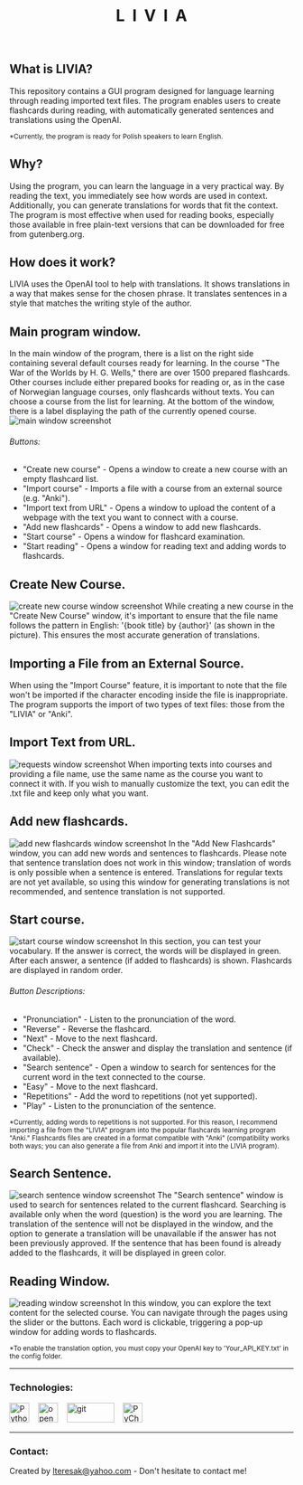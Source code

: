 # <center>L<span>&nbsp;&nbsp;</span>I<span>&nbsp;&nbsp;</span>V<span>&nbsp;&nbsp;</span>I<span>&nbsp;&nbsp;</span>A</center>

<br> 

## What is LIVIA?
This repository contains a GUI program designed for language learning through reading imported text files. The program 
enables users to create flashcards during reading, with automatically generated sentences and translations using the 
OpenAI.

<sub>*Currently, the program is ready for Polish speakers to learn English.</sub>

## Why?
Using the program, you can learn the language in a very practical way. By reading the text, you immediately see how 
words are used in context. Additionally, you can generate translations for words that fit the context. The program is 
most effective when used for reading books, especially those available in free plain-text versions that can be 
downloaded for free from gutenberg.org.

## How does it work?
LIVIA uses the OpenAI tool to help with translations. It shows translations in a way that makes sense for the chosen 
phrase. It translates sentences in a style that matches the writing style of the author.

## Main program window.
In the main window of the program, there is a list on the right side containing several default courses ready for 
learning. In the course "The War of the Worlds by H. G. Wells," there are over 1500 prepared flashcards. Other courses 
include either prepared books for reading or, as in the case of Norwegian language courses, only flashcards without 
texts. You can choose a course from the list for learning. At the bottom of the window, there is a label displaying 
the path of the currently opened course.
![main window screenshot](./images/Main_window.png)

###### Buttons:
- "Create new course" - Opens a window to create a new course with an empty flashcard list.
- "Import course" - Imports a file with a course from an external source (e.g. "Anki").
- "Import text from URL" -  Opens a window to upload the content of a webpage with the text you want to connect with 
a course.
- "Add new flashcards" - Opens a window to add new flashcards.
- "Start course" - Opens a window for flashcard examination.
- "Start reading" - Opens a window for reading text and adding words to flashcards.

## Create New Course.
![create new course window screenshot](./images/Create_new_course_window.png)
While creating a new course in the "Create New Course" window, it's important to ensure that the file name follows 
the pattern in English: '{book title} by {author}' (as shown in the picture). This ensures the most accurate 
generation of translations.

## Importing a File from an External Source.
When using the "Import Course" feature, it is important to note that the file won't be imported if the character 
encoding inside the file is inappropriate. The program supports the import of two types of text files: 
those from the "LIVIA" or "Anki".

## Import Text from URL.
![requests window screenshot](./images/Requests_window.png)
When importing texts into courses and providing a file name, use the same name as the course you want to connect it 
with. If you wish to manually customize the text, you can edit the .txt file and keep only what you want.

## Add new flashcards.
![add new flashcards window screenshot](./images/Add_new_flashcards_window.png)
In the "Add New Flashcards" window, you can add new words and sentences to flashcards. Please note that sentence 
translation does not work in this window; translation of words is only possible when a sentence is entered. Translations 
for regular texts are not yet available, so using this window for generating translations is not recommended, and 
sentence translation is not supported.

## Start course.
![start course window screenshot](./images/Start_course_window.png)
In this section, you can test your vocabulary. If the answer is correct, the words will be displayed in green. After 
each answer, a sentence (if added to flashcards) is shown. Flashcards are displayed in random order.

###### Button Descriptions:
- "Pronunciation" - Listen to the pronunciation of the word.
- "Reverse" - Reverse the flashcard.
- "Next" - Move to the next flashcard.
- "Check" - Check the answer and display the translation and sentence (if available).
- "Search sentence" - Open a window to search for sentences for the current word in the text connected to the course.
- "Easy" - Move to the next flashcard.
- "Repetitions" - Add the word to repetitions (not yet supported).
- "Play" - Listen to the pronunciation of the sentence.

<sub>*Currently, adding words to repetitions is not supported. For this reason, I recommend importing a file from 
the "LIVIA" program into the popular flashcards learning program "Anki." Flashcards files are created in a format 
compatible with "Anki" (compatibility works both ways; you can also generate a file from Anki and import it into 
the LIVIA program).</sub>

## Search Sentence.
![search sentence window screenshot](./images/Search_sentence_window.png)
The "Search sentence" window is used to search for sentences related to the current flashcard. Searching is available 
only when the word (question) is the word you are learning. The translation of the sentence will not be displayed in 
the window, and the option to generate a translation will be unavailable if the answer has not been previously approved. 
If the sentence that has been found is already added to the flashcards, it will be displayed in green color.

## Reading Window.
![reading window screenshot](./images/Reading_window.png)
In this window, you can explore the text content for the selected course. You can navigate through the pages using 
the slider or the buttons. Each word is clickable, triggering a pop-up window for adding words to flashcards.

<sub>*To enable the translation option, you must copy your OpenAI key to 'Your_API_KEY.txt' in the config folder.</sub>

---

### Technologies:

<img src="./images/icons/python.png" width="35" height="35" alt="Python"><span>&nbsp;&nbsp;&nbsp;</span>
<img src="./images/icons/openai.png" width="35" height="35" alt="openai"><span>&nbsp;&nbsp;&nbsp;</span>
<img src="./images/icons/Git.png" width="84" height="35" alt="git"><span>&nbsp;&nbsp;&nbsp;</span>
<img src="https://resources.jetbrains.com/storage/products/company/brand/logos/PyCharm_icon.png" alt="PyCharm logo." width="35" height="35">


---
### Contact:
Created by lteresak@yahoo.com - Don't hesitate to contact me!
